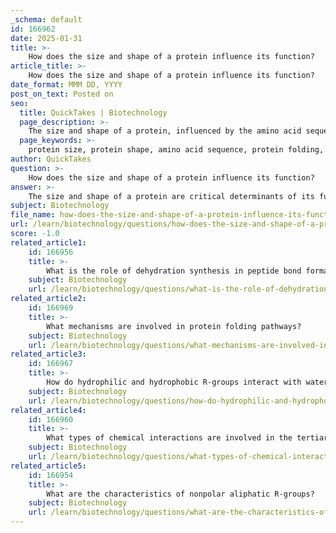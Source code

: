 ```yaml
---
_schema: default
id: 166962
date: 2025-01-31
title: >-
    How does the size and shape of a protein influence its function?
article_title: >-
    How does the size and shape of a protein influence its function?
date_format: MMM DD, YYYY
post_on_text: Posted on
seo:
  title: QuickTakes | Biotechnology
  page_description: >-
    The size and shape of a protein, influenced by the amino acid sequence and properties of R-groups, are critical for its function, affecting folding, stability, and interactions.
  page_keywords: >-
    protein size, protein shape, amino acid sequence, protein folding, R-groups, steric hindrance, tertiary structure stability, biochemical activity, functional groups, protein interactions
author: QuickTakes
question: >-
    How does the size and shape of a protein influence its function?
answer: >-
    The size and shape of a protein are critical determinants of its function, primarily due to the influence of the amino acid sequence and the properties of the R-groups (side chains) of the constituent amino acids. Here are several key points that illustrate how these factors interplay:\n\n1. **Amino Acid Sequence and Folding**: The primary structure of a protein, which is the linear sequence of amino acids, dictates how the protein will fold into its secondary, tertiary, and quaternary structures. Each amino acid has unique properties (e.g., polar, nonpolar, charged) that influence the folding process. For instance, the arrangement of hydrophobic and hydrophilic residues affects how the protein interacts with its environment, which is crucial for its biological activity.\n\n2. **Steric Hindrance**: The size and shape of the R-groups can create steric hindrance, which affects how amino acids fit together in a protein. Larger or bulkier side chains may hinder the ability of the protein to fold properly, potentially leading to misfolding or aggregation. This misfolding can result in loss of function or diseases associated with protein misfolding.\n\n3. **Stability of Tertiary Structure**: The clustering of non-polar R-groups contributes to the stability of the protein's tertiary structure. By minimizing the exposure of non-polar residues to the aqueous environment, these interactions help stabilize the overall conformation of the protein. A stable tertiary structure is essential for maintaining the protein's functional shape.\n\n4. **Functional Groups and Biochemical Activity**: Some R-groups contain functional groups that can participate in biochemical reactions or form covalent bonds. For example, cysteine contains a thiol group (-SH) that can form disulfide bonds, which are crucial for stabilizing protein structures. The presence of these functional groups can also influence the protein's ability to interact with substrates or other molecules, thereby affecting its function.\n\n5. **Interaction with Other Molecules**: The arrangement of hydrophobic and hydrophilic residues can significantly influence how proteins interact with other molecules, including substrates, inhibitors, and other proteins. For instance, proteins that function in lipid environments may have a higher proportion of hydrophobic residues, allowing them to integrate into membranes or interact effectively with lipid molecules.\n\nIn summary, the size and shape of a protein, influenced by the properties of its amino acids and their R-groups, are fundamental to its ability to fold correctly and maintain structural integrity. This structural integrity is essential for the protein's biological function, as any alterations in size or shape can lead to changes in activity or loss of function. Understanding these relationships is crucial for comprehending protein behavior in biological systems.
subject: Biotechnology
file_name: how-does-the-size-and-shape-of-a-protein-influence-its-function.md
url: /learn/biotechnology/questions/how-does-the-size-and-shape-of-a-protein-influence-its-function
score: -1.0
related_article1:
    id: 166956
    title: >-
        What is the role of dehydration synthesis in peptide bond formation?
    subject: Biotechnology
    url: /learn/biotechnology/questions/what-is-the-role-of-dehydration-synthesis-in-peptide-bond-formation
related_article2:
    id: 166969
    title: >-
        What mechanisms are involved in protein folding pathways?
    subject: Biotechnology
    url: /learn/biotechnology/questions/what-mechanisms-are-involved-in-protein-folding-pathways
related_article3:
    id: 166967
    title: >-
        How do hydrophilic and hydrophobic R-groups interact with water?
    subject: Biotechnology
    url: /learn/biotechnology/questions/how-do-hydrophilic-and-hydrophobic-rgroups-interact-with-water
related_article4:
    id: 166960
    title: >-
        What types of chemical interactions are involved in the tertiary structure of proteins?
    subject: Biotechnology
    url: /learn/biotechnology/questions/what-types-of-chemical-interactions-are-involved-in-the-tertiary-structure-of-proteins
related_article5:
    id: 166954
    title: >-
        What are the characteristics of nonpolar aliphatic R-groups?
    subject: Biotechnology
    url: /learn/biotechnology/questions/what-are-the-characteristics-of-nonpolar-aliphatic-rgroups
---
```


&nbsp;